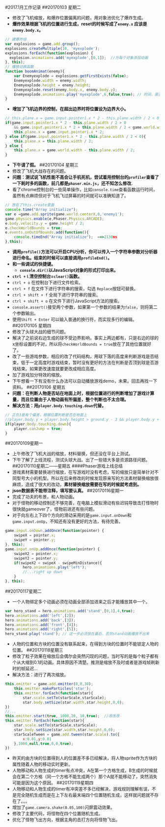 #2017.1月工作记录
##20170103 星期二
- 修改了飞机缩放，和爆炸位置偏离的问题，用对象池优化了爆炸生成。
- **爆炸效果根据飞机的位置进行生成，reset的时候写成了`enemy.x` 应该是`enemy.body.x`。**
```javascript
// 建爆炸组
var explosions = game.add.group();
explosions.createMultiple(10, 'myexplode');
explosions.forEach(function(explosion) {
  explosion.animations.add('myexplode',[0,1]);  //为每个对象添加动画
}, this);
// 播放动画函数
function boomAnimat(enemy){
    var Enemyexplode = explosions.getFirstExists(false);
    Enemyexplode.width = enemy.width;
    Enemyexplode.height = enemy.height;
    Enemyexplode.reset(enemy.body.x, enemy.body.y);                    
    Enemyexplode.animations.play('myexplode',6,false,true); // 时间，是否循环，完成是否自动kill
}
```
- **增加了飞机边界的控制，在超出边界时将位置设为边界大小。**
```javascript
// this.plane.x = game.input.pointer1.x * 2 - this.plane.width / 2 < 0 ? 70 : game.input.pointer1.x * 2;
if(game.input.pointer1.x * 2 - this.plane.width / 2 > 0 
    && game.input.pointer1.x * 2 + this.plane.width / 2 < game.world.width){  // 改改改
    this.plane.x = game.input.pointer1.x * 2;
} else if(game.input.pointer1.x * 2 - this.plane.width / 2 < 0){
    this.plane.x = this.plane.width / 2;
} else {
    this.plane.x = game.world.width - this.plane.width / 2;
}
```
- **下午请了假。**
##20170104 星期三
- 修改了飞机大战存在的问题。
- **问题：测试说飞机性能不高会让手机死机，尝试着用控制台的`profiler`查看了一下耗时多的函数，前几都是`phaser.min.js`，还不知怎么修改.**
- 看了chrome控制台的一些简单操作，比如`console.time`查看函数运行时间，虽然有点麻烦但对于飞机飞过屏幕的时间就可以准确知道了。
```javascript
// 放在了this.create里面
console.time("Array initialize");
var e =game.add.sprite(game.world.centerX,0,'enemy1');                      
game.physics.enable(e,Phaser.Physics.ARCADE);
e.body.velocity.y = game.height / 2;
e.checkWorldBounds = true;
e.events.onOutOfBounds.add(function(){
    console.timeEnd("Array initialize");  ==>2130ms
},this);
```
- **调用`profile()`方法可以开启CPU分析，你可以传入一个字符串参数对分析器进行命名。结束的时候可以直接调用`profileEnd()`。**
- **和一些调试的快捷键。**
  - **`console.dir()`以JavaScript对象的形式打印出来。** 
 - **`ctrl +ｌ`清空控制台=`clear()`函数。**
 - `ctrl + o` 在控制台下进行文件检索。
 - `ctrl + f` 在文件下进行字符串的搜索，勾选 `Replace`按钮可替换。
 - `ctrl + shift + f` 全局下进行字符串的搜索。
 - `ctrl + shift + o` 在文件下进行JavaScript方法的搜索。
 - `console.assert()`接受两个参数，如果第一个参数的结果为`false`，则将第二个参数输出。
 - 使用`Shift + Enter` 可以输入普通的换行符，而实现多行的编辑。
##20170105 星期四
- 修改了头球大战的细节问题。
- 解决了之前说右边生成的球不受边界影响，事实上两边都有，只是右边的球的x坐标设置的不对，所以将`checkWorldBounds = true`放在了其他位置就好了。
- 改了一些游戏参数，相应的改了代码结构，用球下落的高度来判断游戏是否结束，低于一定高度时游戏结束，暂时没有更好的方法在判断是否顶到球是否游戏结束。如果更改速度就要更改成相应高度。
- 加了游戏加分特效的缩放。
- 下午想看一下有没有什么办法可以自动播放游戏demo，未果。回去再找一下资料。
##20170106 星期五
- **问题：在判断人物是否站在地面上时，根据位置进行的判断增加了游戏计算量，而且位置由于人物动画有所偏差，整个判断也不太合理。**
- **解决方法：用`player.body.touching.down`代替。**
```javascript
// 正负3是有个偏差，根据位置判断是否在地面上
//player.body.y + player.body.height > ground.y - 3 && player.body.y + player.body.height < ground.y + 3
if(player.body.touching.down){
    player.canJump = true;
}
```
##20170109星期一
- 上午修改了飞机大战的缩放，材料替换，但还没在平台上测试。
- 下午了解了上线流程，测试头球大战。出了一些错大多是资源路径问题。
##20170110星期二——星期五
####Phaser游戏上线总结
- 游戏素材需要替换进行缩放，在写游戏时没有考虑，写的缩放只是简单针对不同型号大小的机型。所以在后来修改的时候发现原来写的方法素材替换缩放很麻烦，造成了很大的改动，**素材替换缩放需要在写的时候就考虑到。**
- **json数据表不能带注释，填写要认真。**
##20170116星期一
- 完成了功夫的布景，和人物动画。
- 对于怪物的移动控制还不够完善，在电脑上模拟滑动有些迟钝导致击打怪物时很快就gameover了，怪物前进还有些问题。
- 对于向左右上下四个方向的滑动采用的是`game.input.onDown`和`game.input.onUp`，不知还有没有更好的方法，有待完善。
```javascript
game.input.onDown.addOnce(function(pointer) {
    swipeX = pointer.x;
    swipeY = pointer.y;
}, this);
game.input.onUp.addOnce(function(pointer) {
    swipeX2 = pointer.x;
    swipeY2 = pointer.y;
    if(swipeX2 < swipeX - swipeMinDistance){
        hero.animations.play('left');
        //...right up down
    }
}, this);  
```
##20170117星期二
- 一个人物绑定多个动画必须在动画全部添加进来之后才能播放其中一个。
```javascript
var hero_stand = hero.animations.add('stand',[0,1],4,true);  
hero.animations.add('left',[2]);
hero.animations.add('back',[3]);
hero.animations.add('front',[4]);
hero.animations.add('right',[5]);
hero_stand.play('stand'); // 这一步必须放在最后，否则stand动画播放不出来
```
- 人物的位置和方块的位置没有联系起来，在得到方块的位置时不能锁定人物的位置。
##20170118星期三
- 修改了粒子效果在缩放后会偶尔会突然闪现的问题，当时写的是每个粒子都有个从大缩到0.1的动画。具体原因不清楚。推测是缩放不及时或者是游戏帧刷新时的帧延迟...
- 解决方法：进行了两次缩放。
```javascript
this.emitter = game.add.emitter(0,0,30);
    this.emitter.makeParticles('star');
    this.emitter.forEach(function(star){
        star.scale.setTo(starScale,starScale);
        star.body.setSize(star.width,star.height,0,0);
})
//...
this.emitter.start(true, 1000,20, 10,true);  //改改改
this.emitter.forEach(function(star){
    star.scale.setTo(starScale,starScale);
    star.body.setSize(star.width,star.height,0,0);
    starScaleTween = game.add.tween(star.scale).to({
        x:0.01,y:0.01
    },1000,null,true,0,0,true);
})
```
- 昨天的由方块的位置得到人的位置差不多已经解决，将人物sprite作为方块的属性随着人物的移动实时更新。
- 人物移动和人物生成的timer有点冲突，A在第一个方格生成，B生成的时候就会在第二个方格（同一个方格不能生成两个）那个A就不能移动了，突然消失可能是因为这个原因。
##20170119星期四
- 人物移动和人物生成的timer有冲突差不多已经解决，游戏规则理解有误，不是完全随机生成而是在上下左右最末端四个位置随机生成，这样就问题就不存在了。。。
- 增加了`game.camera.shake(0.05,100)`闪屏震动效果。
- 修改了主要代码，将怪物在四个位置随机生成。
- 优化了怪物飞出方向，根据主角的击打方向将怪物飞出。
